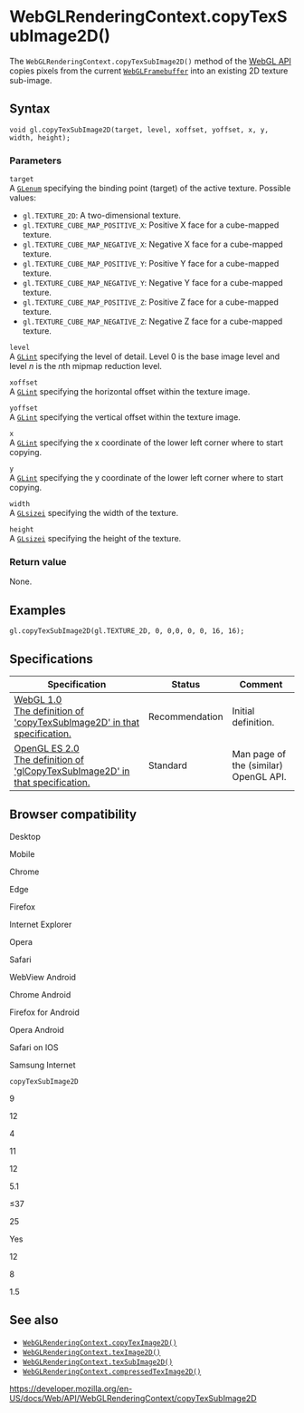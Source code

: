WebGLRenderingContext.copyTexSubImage2D()
=========================================

The `WebGLRenderingContext.copyTexSubImage2D()` method of the [WebGL API](../webgl_api) copies pixels from the current [`WebGLFramebuffer`](../webglframebuffer) into an existing 2D texture sub-image.

Syntax
------

    void gl.copyTexSubImage2D(target, level, xoffset, yoffset, x, y, width, height);

### Parameters

`target`  
A [`GLenum`](../webgl_api/types) specifying the binding point (target) of the active texture. Possible values:

-   `gl.TEXTURE_2D`: A two-dimensional texture.
-   `gl.TEXTURE_CUBE_MAP_POSITIVE_X`: Positive X face for a cube-mapped texture.
-   `gl.TEXTURE_CUBE_MAP_NEGATIVE_X`: Negative X face for a cube-mapped texture.
-   `gl.TEXTURE_CUBE_MAP_POSITIVE_Y`: Positive Y face for a cube-mapped texture.
-   `gl.TEXTURE_CUBE_MAP_NEGATIVE_Y`: Negative Y face for a cube-mapped texture.
-   `gl.TEXTURE_CUBE_MAP_POSITIVE_Z`: Positive Z face for a cube-mapped texture.
-   `gl.TEXTURE_CUBE_MAP_NEGATIVE_Z`: Negative Z face for a cube-mapped texture.

`level`  
A [`GLint`](../webgl_api/types) specifying the level of detail. Level 0 is the base image level and level *n* is the *n*th mipmap reduction level.

`xoffset`  
A [`GLint`](../webgl_api/types) specifying the horizontal offset within the texture image.

`yoffset`  
A [`GLint`](../webgl_api/types) specifying the vertical offset within the texture image.

`x`  
A [`GLint`](../webgl_api/types) specifying the x coordinate of the lower left corner where to start copying.

`y`  
A [`GLint`](../webgl_api/types) specifying the y coordinate of the lower left corner where to start copying.

`width`  
A [`GLsizei`](../webgl_api/types) specifying the width of the texture.

`height`  
A [`GLsizei`](../webgl_api/types) specifying the height of the texture.

### Return value

None.

Examples
--------

    gl.copyTexSubImage2D(gl.TEXTURE_2D, 0, 0,0, 0, 0, 16, 16);

Specifications
--------------

<table><thead><tr class="header"><th>Specification</th><th>Status</th><th>Comment</th></tr></thead><tbody><tr class="odd"><td><a href="https://www.khronos.org/registry/webgl/specs/latest/1.0/#5.14.8">WebGL 1.0<br />
<span class="small">The definition of 'copyTexSubImage2D' in that specification.</span></a></td><td><span class="spec-rec">Recommendation</span></td><td>Initial definition.</td></tr><tr class="even"><td><a href="https://www.khronos.org/opengles/sdk/docs/man/xhtml/glCopyTexSubImage2D.xml">OpenGL ES 2.0<br />
<span class="small">The definition of 'glCopyTexSubImage2D' in that specification.</span></a></td><td><span class="spec-standard">Standard</span></td><td>Man page of the (similar) OpenGL API.</td></tr></tbody></table>

Browser compatibility
---------------------

Desktop

Mobile

Chrome

Edge

Firefox

Internet Explorer

Opera

Safari

WebView Android

Chrome Android

Firefox for Android

Opera Android

Safari on IOS

Samsung Internet

`copyTexSubImage2D`

9

12

4

11

12

5.1

≤37

25

Yes

12

8

1.5

See also
--------

-   [`WebGLRenderingContext.copyTexImage2D()`](copyteximage2d)
-   [`WebGLRenderingContext.texImage2D()`](teximage2d)
-   [`WebGLRenderingContext.texSubImage2D()`](texsubimage2d)
-   [`WebGLRenderingContext.compressedTexImage2D()`](compressedteximage2d)

<a href="https://developer.mozilla.org/en-US/docs/Web/API/WebGLRenderingContext/copyTexSubImage2D" class="_attribution-link">https://developer.mozilla.org/en-US/docs/Web/API/WebGLRenderingContext/copyTexSubImage2D</a>
